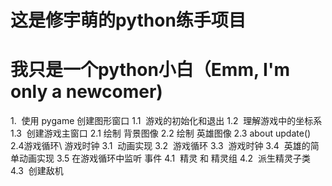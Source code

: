 # 这是修宇萌的python练手项目
# 我只是一个python小白（Emm, I'm only a newcomer)
1.  使用 pygame 创建图形窗口
1.1  游戏的初始化和退出
1.2  理解游戏中的坐标系
1.3  创建游戏主窗口
2.1 绘制 背景图像
2.2 绘制 英雄图像
2.3 about update() 
2.4游戏循环\ 游戏时钟
3.1  动画实现
3.2  游戏循环
3.3  游戏时钟
3.4  英雄的简单动画实现
3.5 在游戏循环中监听 事件
4.1  精灵 和 精灵组
4.2  派生精灵子类
4.3  创建敌机
